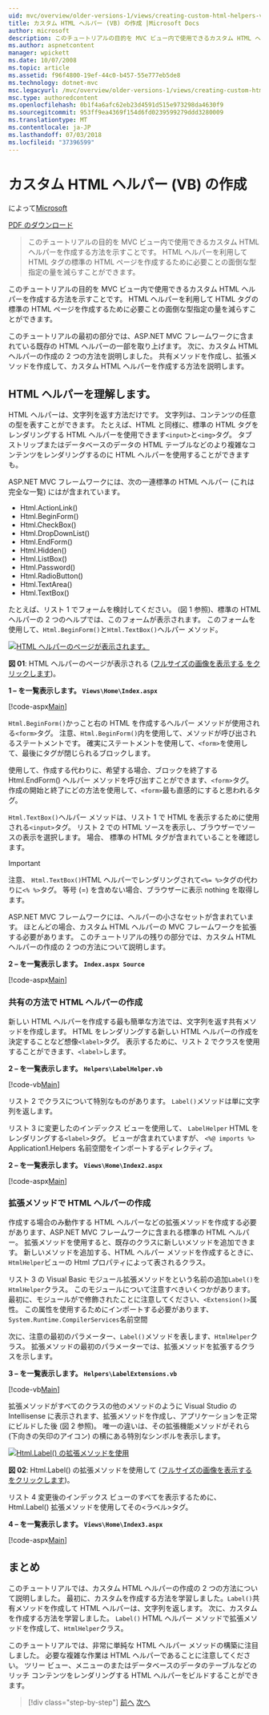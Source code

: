 ```yaml
---
uid: mvc/overview/older-versions-1/views/creating-custom-html-helpers-vb
title: カスタム HTML ヘルパー (VB) の作成 |Microsoft Docs
author: microsoft
description: このチュートリアルの目的を MVC ビュー内で使用できるカスタム HTML ヘルパーを作成する方法を示すことです。 HTML ヘルパーを活用しています.
ms.author: aspnetcontent
manager: wpickett
ms.date: 10/07/2008
ms.topic: article
ms.assetid: f96f4800-19ef-44c0-b457-55e777eb5de8
ms.technology: dotnet-mvc
msc.legacyurl: /mvc/overview/older-versions-1/views/creating-custom-html-helpers-vb
msc.type: authoredcontent
ms.openlocfilehash: 0b1f4a6afc62eb23d4591d515e973298da4630f9
ms.sourcegitcommit: 953ff9ea4369f154d6fd0239599279ddd3280009
ms.translationtype: MT
ms.contentlocale: ja-JP
ms.lasthandoff: 07/03/2018
ms.locfileid: "37396599"
---
```

<a name="creating-custom-html-helpers-vb"></a>カスタム HTML ヘルパー (VB) の作成
====================
によって[Microsoft](https://github.com/microsoft)

[PDF のダウンロード](http://download.microsoft.com/download/1/1/f/11f721aa-d749-4ed7-bb89-a681b68894e6/ASPNET_MVC_Tutorial_9_VB.pdf)

> このチュートリアルの目的を MVC ビュー内で使用できるカスタム HTML ヘルパーを作成する方法を示すことです。 HTML ヘルパーを利用して HTML タグの標準の HTML ページを作成するために必要ことの面倒な型指定の量を減らすことができます。


このチュートリアルの目的を MVC ビュー内で使用できるカスタム HTML ヘルパーを作成する方法を示すことです。 HTML ヘルパーを利用して HTML タグの標準の HTML ページを作成するために必要ことの面倒な型指定の量を減らすことができます。

このチュートリアルの最初の部分では、ASP.NET MVC フレームワークに含まれている既存の HTML ヘルパーの一部を取り上げます。 次に、カスタム HTML ヘルパーの作成の 2 つの方法を説明しました。 共有メソッドを作成し、拡張メソッドを作成して、カスタム HTML ヘルパーを作成する方法を説明します。

## <a name="understanding-html-helpers"></a>HTML ヘルパーを理解します。

HTML ヘルパーは、文字列を返す方法だけです。 文字列は、コンテンツの任意の型を表すことができます。 たとえば、HTML と同様に、標準の HTML タグをレンダリングする HTML ヘルパーを使用できます`<input>`と`<img>`タグ。 タブ ストリップまたはデータベースのデータの HTML テーブルなどのより複雑なコンテンツをレンダリングするのに HTML ヘルパーを使用することができますも。

ASP.NET MVC フレームワークには、次の一連標準の HTML ヘルパー (これは完全な一覧) にはが含まれています。

- Html.ActionLink()
- Html.BeginForm()
- Html.CheckBox()
- Html.DropDownList()
- Html.EndForm()
- Html.Hidden()
- Html.ListBox()
- Html.Password()
- Html.RadioButton()
- Html.TextArea()
- Html.TextBox()

たとえば、リスト 1 でフォームを検討してください。 (図 1 参照)、標準の HTML ヘルパーの 2 つのヘルプでは、このフォームが表示されます。 このフォームを使用して、`Html.BeginForm()`と`Html.TextBox()`ヘルパー メソッド。


[![HTML ヘルパーのページが表示されます。](creating-custom-html-helpers-vb/_static/image2.png)](creating-custom-html-helpers-vb/_static/image1.png)

**図 01**: HTML ヘルパーのページが表示される ([フルサイズの画像を表示する をクリックします](creating-custom-html-helpers-vb/_static/image3.png))。


**1 – を一覧表示します。 `Views\Home\Index.aspx`**

[!code-aspx[Main](creating-custom-html-helpers-vb/samples/sample1.aspx)]

`Html.BeginForm()`かっこと右の HTML を作成するヘルパー メソッドが使用される`<form>`タグ。 注意、`Html.BeginForm()`内を使用して、メソッドが呼び出されるステートメントです。 確実にステートメントを使用して、`<form>`を使用して、最後にタグが閉じられるブロックします。

使用して、作成する代わりに、希望する場合、ブロックを終了する Html.EndForm() ヘルパー メソッドを呼び出すことができます、`<form>`タグ。 作成の開始と終了にどの方法を使用して、`<form>`最も直感的にすると思われるタグ。

`Html.TextBox()`ヘルパー メソッドは、リスト 1 で HTML を表示するために使用される`<input>`タグ。 リスト 2 での HTML ソースを表示し、ブラウザーでソースの表示を選択します。 場合、 標準の HTML タグが含まれていることを確認します。

> [!IMPORTANT]
> 注意、 `Html.TextBox()`HTML ヘルパーでレンダリングされて`<%= %>`タグの代わりに`<% %>`タグ。 等号 (=) を含めない場合、ブラウザーに表示 nothing を取得します。

ASP.NET MVC フレームワークには、ヘルパーの小さなセットが含まれています。 ほとんどの場合、カスタム HTML ヘルパーの MVC フレームワークを拡張する必要があります。 このチュートリアルの残りの部分では、カスタム HTML ヘルパーの作成の 2 つの方法について説明します。

**2 – を一覧表示します。 `Index.aspx Source`**

[!code-aspx[Main](creating-custom-html-helpers-vb/samples/sample2.aspx)]

### <a name="creating-html-helpers-with-shared-methods"></a>共有の方法で HTML ヘルパーの作成

新しい HTML ヘルパーを作成する最も簡単な方法では、文字列を返す共有メソッドを作成します。 HTML をレンダリングする新しい HTML ヘルパーの作成を決定することなど想像`<label>`タグ。 表示するために、リスト 2 でクラスを使用することができます、`<label>`します。

**2 – を一覧表示します。 `Helpers\LabelHelper.vb`**

[!code-vb[Main](creating-custom-html-helpers-vb/samples/sample3.vb)]

リスト 2 でクラスについて特別なものがあります。 `Label()`メソッドは単に文字列を返します。

リスト 3 に変更したのインデックス ビューを使用して、 `LabelHelper` HTML をレンダリングする`<label>`タグ。 ビューが含まれていますが、 `<%@ imports %>` Application1.Helpers 名前空間をインポートするディレクティブ。

**2 – を一覧表示します。 `Views\Home\Index2.aspx`**

[!code-aspx[Main](creating-custom-html-helpers-vb/samples/sample4.aspx)]

### <a name="creating-html-helpers-with-extension-methods"></a>拡張メソッドで HTML ヘルパーの作成

作成する場合のみ動作する HTML ヘルパーなどの拡張メソッドを作成する必要があります、ASP.NET MVC フレームワークに含まれる標準の HTML ヘルパー。 拡張メソッドを使用すると、既存のクラスに新しいメソッドを追加できます。 新しいメソッドを追加する、HTML ヘルパー メソッドを作成するときに、`HtmlHelper`ビューの Html プロパティによって表されるクラス。

リスト 3 の Visual Basic モジュール拡張メソッドをという名前の追加`Label()`を`HtmlHelper`クラス。 このモジュールについて注意すべきいくつかがあります。 最初に、モジュールがで修飾されたことに注意してください、`<Extension()>`属性。 この属性を使用するためにインポートする必要があります、`System.Runtime.CompilerServices`名前空間

次に、注意の最初のパラメーター、`Label()`メソッドを表します、`HtmlHelper`クラス。 拡張メソッドの最初のパラメーターでは、拡張メソッドを拡張するクラスを示します。

**3 – を一覧表示します。 `Helpers\LabelExtensions.vb`**

[!code-vb[Main](creating-custom-html-helpers-vb/samples/sample5.vb)]

拡張メソッドがすべてのクラスの他のメソッドのように Visual Studio の Intellisense に表示されます、拡張メソッドを作成し、アプリケーションを正常にビルドした後 (図 2 参照)。 唯一の違いは、その拡張機能メソッドがそれら (下向きの矢印のアイコン) の横にある特別なシンボルを表示します。


[![Html.Label() の拡張メソッドを使用](creating-custom-html-helpers-vb/_static/image5.png)](creating-custom-html-helpers-vb/_static/image4.png)

**図 02**: Html.Label() の拡張メソッドを使用して ([フルサイズの画像を表示する をクリックします](creating-custom-html-helpers-vb/_static/image6.png))。


リスト 4 変更後のインデックス ビューのすべてを表示するために、Html.Label() 拡張メソッドを使用してその&lt;ラベル&gt;タグ。

**4 – を一覧表示します。 `Views\Home\Index3.aspx`**

[!code-aspx[Main](creating-custom-html-helpers-vb/samples/sample6.aspx)]

## <a name="summary"></a>まとめ

このチュートリアルでは、カスタム HTML ヘルパーの作成の 2 つの方法について説明しました。 最初に、カスタムを作成する方法を学習しました。`Label()`共有メソッドを作成して HTML ヘルパーは、文字列を返します。 次に、カスタムを作成する方法を学習しました。 `Label()` HTML ヘルパー メソッドで拡張メソッドを作成して、`HtmlHelper`クラス。

このチュートリアルでは、非常に単純な HTML ヘルパー メソッドの構築に注目しました。 必要な複雑な作業は HTML ヘルパーであることに注意してください。 ツリー ビュー、メニューのまたはデータベースのデータのテーブルなどのリッチ コンテンツをレンダリングする HTML ヘルパーをビルドすることができます。

> [!div class="step-by-step"]
> [前へ](asp-net-mvc-views-overview-vb.md)
> [次へ](using-the-tagbuilder-class-to-build-html-helpers-vb.md)
